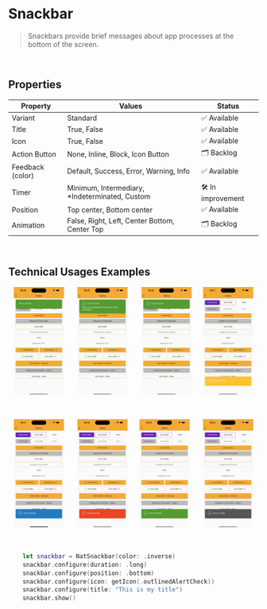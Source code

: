 # Snackbar

> Snackbars provide brief messages about app processes at the bottom of the screen.

<br>

## Properties

| Property           | Values                         | Status            |
| --------------     | -------------------------      | ----------------- |
| Variant             | Standard                          | ✅  Available     |
| Title             | True, False                           | ✅  Available     |
| Icon             | True, False                           | ✅  Available     |
| Action Button        | None, Inline, Block, Icon Button           | 🗂️ Backlog     |
| Feedback (color)      | Default, Success, Error, Warning, Info            | ✅  Available     |
| Timer     | Minimum, Intermediary, *Indeterminated, Custom             | 🛠️ In improvement     |
| Position     | Top center, Bottom center             | ✅  Available     |
| Animation     | False, Right, Left, Center Bottom, Center Top        | 🗂️ Backlog     |

<br>

## Technical Usages Examples


<p align="center">
  <img alt="Snackbar 1" src="./images/snackbar1.png" width="20%"> 
&nbsp; &nbsp; &nbsp; 
  <img alt="Snackbar 2" src="./images/snackbar2.png" width="20%">
&nbsp; &nbsp; &nbsp; 
  <img alt="Snackbar 3" src="./images/snackbar3.png" width="20%">
 &nbsp; &nbsp;&nbsp; 
 <img alt="Snackbar 4" src="./images/snackbar4.png" width="20%"> 
</p>
<br>

<p align="center">
  <img alt="Snackbar 5" src="./images/snackbar5.png" width="20%">
&nbsp; &nbsp; &nbsp; 
  <img alt="Snackbar 6" src="./images/snackbar6.png" width="20%">
 &nbsp; &nbsp;&nbsp; 
 <img alt="Snackbar 7" src="./images/snackbar7.png" width="20%"> 
&nbsp; &nbsp; &nbsp; 
  <img alt="Snackbar 8" src="./images/snackbar8.png" width="20%">
</p>

<br>

```swift
    let snackbar = NatSnackbar(color: .inverse)
    snackbar.configure(duration: .long)
    snackbar.configure(position: .bottom)
    snackbar.configure(icon: getIcon(.outlinedAlertCheck))
    snackbar.configure(title: "This is my title")
    snackbar.show()
```

